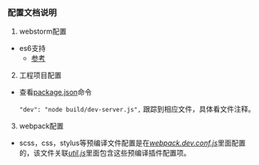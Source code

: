 ### 配置文档说明
1. webstorm配置
 * es6支持
   * [参考](http://www.jianshu.com/p/b4390919a5b5)
2. 工程项目配置
 * 查看[package.json](./../package.json)命令

   ```"dev": "node build/dev-server.js",``` 跟踪到相应文件，具体看文件注释。
3. webpack配置
 * scss，css，stylus等预编译文件配置是在[*webpack.dev.conf.js*](./build/webpack.de.conf.js)里面配置的，该文件关联[*util.js*](./build/utils.js)里面包含这些预编译插件配置项。